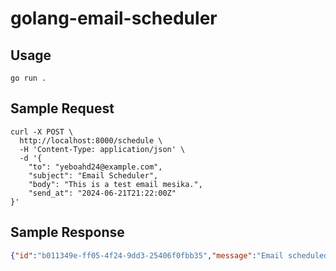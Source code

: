 # golang-email-scheduler

## Usage

```shell
go run .
```

## Sample Request

```shell
curl -X POST \
  http://localhost:8000/schedule \
  -H 'Content-Type: application/json' \
  -d '{
    "to": "yeboahd24@example.com",
    "subject": "Email Scheduler",
    "body": "This is a test email mesika.",
    "send_at": "2024-06-21T21:22:00Z"
}'
```

## Sample Response

```json
{"id":"b011349e-ff05-4f24-9dd3-25406f0fbb35","message":"Email scheduled successfully"}
```
